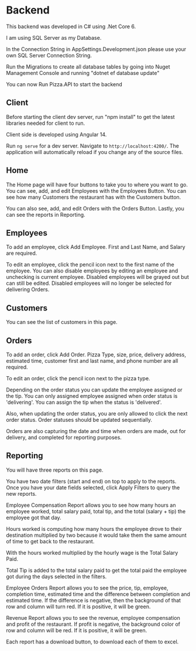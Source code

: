 # Backend

This backend was developed in C# using .Net Core 6.

I am using SQL Server as my Database. 

In the Connection String in AppSettings.Development.json please use your own SQL Server Connection String. 

Run the Migrations to create all database tables by going into Nuget Management Console and running "dotnet ef database update"

You can now Run Pizza.API to start the backend

## Client

Before starting the client dev server, run "npm install" to get the latest libraries needed for client to run.

Client side is developed using Angular 14. 

Run `ng serve` for a dev server. Navigate to `http://localhost:4200/`. The application will automatically reload if you change any of the source files.

## Home

The Home page will have four buttons to take you to where you want to go. You can see, add, and edit Employees with the Employees Button. You can see how many Customers the restaurant has with the Customers button. 

You can also see, add, and edit Orders with the Orders Button. Lastly, you can see the reports in Reporting.

## Employees

To add an employee, click Add Employee. First and Last Name, and Salary are required. 

To edit an employee, click the pencil icon next to the first name of the employee. You can also disable employees by editing an employee and unchecking is current employee. Disabled employees will be grayed out but can still be edited. Disabled employees will no longer be selected for delivering Orders.

## Customers

You can see the list of customers in this page. 

## Orders

To add an order, click Add Order. Pizza Type, size, price, delivery address, estimated time, customer first and last name, and phone number are all required. 

To edit an order, click the pencil icon next to the pizza type. 

Depending on the order status you can update the employee assigned or the tip. You can only assigned employee assigned when order status is 'delivering'. You can assign the tip when the status is 'delivered'.

Also, when updating the order status, you are only allowed to click the next order status. Order statuses should be updated sequentially. 

Orders are also capturing the date and time when orders are made, out for delivery, and completed for reporting purposes. 

## Reporting

You will have three reports on this page. 

You have two date filters (start and end) on top to apply to the reports. Once you have your date fields selected, click Apply Filters to query the new reports. 

Employee Compensation Report allows you to see how many hours an employee worked, total salary paid, total tip, and the total (salary + tip) the employee got that day. 

Hours worked is computing how many hours the employee drove to their destination multiplied by two because it would take them the same amount of time to get back to the restaurant.

With the hours worked multiplied by the hourly wage is the Total Salary Paid. 

Total Tip is added to the total salary paid to get the total paid the employee got during the days selected in the filters.


Employee Orders Report allows you to see the price, tip, employee, completion time, estimated time and the difference between completion and estimated time. If the difference is negative, then the background of that row and column will turn red. If it is positive, it will be green. 

Revenue Report allows you to see the revenue, employee compensation and profit of the restaurant. If profit is negative, the background color of row and column will be red. If it is positive, it will be green. 

Each report has a download button, to download each of them to excel. 